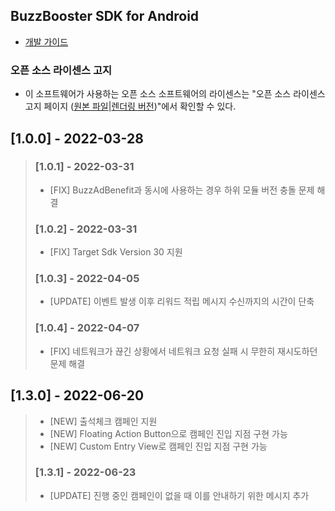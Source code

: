 ## BuzzBooster SDK for Android

* [개발 가이드](https://buzzvil.atlassian.net/wiki/spaces/BDG/pages/2733572224/BuzzBooster+Android+SDK)

### 오픈 소스 라이센스 고지
- 이 소프트웨어가 사용하는 오픈 소스 소프트웨어의 라이센스는 "오픈 소스 라이센스 고지 페이지 ([원본 파일](docs/3rd_party_licenses.html)|[렌더링 버전](https://htmlpreview.github.io/?https://github.com/Buzzvil/buzzscreen-sdk-publisher/blob/master/docs/3rd_party_licenses.html))"에서 확인할 수 있다.

## [1.0.0] - 2022-03-28
> ### [1.0.1] - 2022-03-31
> * [FIX] BuzzAdBenefit과 동시에 사용하는 경우 하위 모듈 버전 충돌 문제 해결
> ### [1.0.2] - 2022-03-31
> * [FIX] Target Sdk Version 30 지원
> ### [1.0.3] - 2022-04-05
> * [UPDATE] 이벤트 발생 이후 리워드 적립 메시지 수신까지의 시간이 단축 
> ### [1.0.4] - 2022-04-07
> * [FIX] 네트워크가 끊긴 상황에서 네트워크 요청 실패 시 무한히 재시도하던 문제 해결
## [1.3.0] - 2022-06-20
> * [NEW] 출석체크 캠페인 지원
> * [NEW] Floating Action Button으로 캠페인 진입 지점 구현 가능
> * [NEW] Custom Entry View로 캠페인 진입 지점 구현 가능
> ### [1.3.1] - 2022-06-23
> * [UPDATE] 진행 중인 캠페인이 없을 때 이를 안내하기 위한 메시지 추가